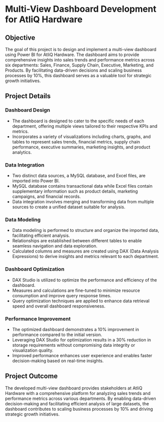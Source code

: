 
# Multi-View Dashboard Development for AtliQ Hardware

## Objective
The goal of this project is to design and implement a multi-view dashboard using Power BI for AtliQ Hardware. The dashboard aims to provide comprehensive insights into sales trends and performance metrics across six departments: Sales, Finance, Supply Chain, Executive, Marketing, and Products. By facilitating data-driven decisions and scaling business processes by 10%, this dashboard serves as a valuable tool for strategic growth initiatives.

## Project Details

### Dashboard Design
- The dashboard is designed to cater to the specific needs of each department, offering multiple views tailored to their respective KPIs and metrics.
- Incorporates a variety of visualizations including charts, graphs, and tables to represent sales trends, financial metrics, supply chain performance, executive summaries, marketing insights, and product analytics.

### Data Integration
- Two distinct data sources, a MySQL database, and Excel files, are imported into Power BI.
- MySQL database contains transactional data while Excel files contain supplementary information such as product details, marketing campaigns, and financial records.
- Data integration involves merging and transforming data from multiple sources to create a unified dataset suitable for analysis.

### Data Modeling
- Data modeling is performed to structure and organize the imported data, facilitating efficient analysis.
- Relationships are established between different tables to enable seamless navigation and data exploration.
- Calculated columns and measures are created using DAX (Data Analysis Expressions) to derive insights and metrics relevant to each department.

### Dashboard Optimization
- DAX Studio is utilized to optimize the performance and efficiency of the dashboard.
- Measures and calculations are fine-tuned to minimize resource consumption and improve query response times.
- Query optimization techniques are applied to enhance data retrieval speed and overall dashboard responsiveness.

### Performance Improvement
- The optimized dashboard demonstrates a 10% improvement in performance compared to the initial version.
- Leveraging DAX Studio for optimization results in a 30% reduction in storage requirements without compromising data integrity or visualization quality.
- Improved performance enhances user experience and enables faster decision-making based on real-time insights.

## Project Outcome
The developed multi-view dashboard provides stakeholders at AtliQ Hardware with a comprehensive platform for analyzing sales trends and performance metrics across various departments. By enabling data-driven decision-making and facilitating efficient analysis of large datasets, the dashboard contributes to scaling business processes by 10% and driving strategic growth initiatives.